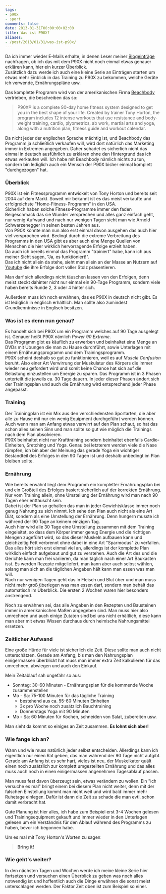 ```yaml
---
tags:
- p90x
- sport
comments: false
date: 2013-01-31T00:00:00+02:00
title: Was ist P90X?
aliases:
- /post/2013/01/31/was-ist-p90x/
---
```


Da ich immer wieder E-Mails erhalte, in denen Leser meiner [Blogeinträge](/tags/p90x) nachfragen, ob ich das mit dem P90X nicht noch einmal etwas genauer erklären kann, hier ein kurzer Überblick.  
Zusätzlich dazu werde ich auch eine kleine Serie an Einträgen starten um etwas mehr Einblick in das Training zu P90X zu bekommen, welche Geräte ich verwende, Ernährungspläne usw.

Das komplette Programm wird von der amerikanischen Firma [Beachbody](http://www.beachbody.com) vertrieben, die beschreiben das so:

> P90X® is a complete 90-day home fitness system designed to get you in the best shape of your life. Created by trainer Tony Horton, the program includes 12 intense workouts that use resistance and body-weight training, cardio, plyometrics, ab work, martial arts and yoga, along with a nutrition plan, fitness guide and workout calendar.

Da nicht jeder der englischen Sprache mächtig ist, und Beachbody das Programm ja schließlich verkaufen will, wird dort natürlich das Marketing immer in Extremen angegeben. Daher schadet es sicherlich nicht das einmal in deutsch ausführlich zu erklären ohne den Hintergrund das ich etwas verkaufen will. Ich habe mit Beachbody nämlich nichts zu tun, sondern bin lediglich auch ein Mensch der P90X bisher einmal komplett "durchgezogen" hat.

### Überblick
P90X ist ein Fitnessprogramm entwickelt von Tony Horton und bereits seit 2004 auf dem Markt. Soweit mir bekannt ist es das meist verkaufte und erfolgreichste "Home-Fitness-Programm" in den USA.  
Sicherlich haben solche Fitness-Programme immer den faden Beigeschmack das sie Wunder versprechen und alles ganz einfach geht, nur wenig Aufwand und nach nur wenigen Tagen sieht man wie Arnold Schwarzenegger in seinen besten Jahren aus.  
Von P90X könnte man nun also erst einmal davon ausgehen das auch hier viel versprochen wird. Bedingt durch die extreme Verbreitung des Programms in den USA gibt es aber auch eine Menge Quellen von Menschen die hier wirklich hervorragende Erfolge erzielt haben.  
Da auch ich bereits einmal das Programm "trainiert" habe, kann ich aus meiner Sicht sagen, "Ja, es funktioniert!".  
Das ich nicht allein da stehe, sieht man allein an der Masse an Nutzern auf [Youtube](http://www.youtube.com/results?search_query=p90x+results) die ihre Erfolge dort voller Stolz präsentieren.

Man darf sich allerdings nicht täuschen lassen von den Erfolgen, denn meist steckt dahinter nicht nur einmal ein 90-Tage Programm, sondern viele haben bereits Runde 2, 3 oder 4 hinter sich.

Außerdem muss ich noch erwähnen, das es P90X in deutsch nicht gibt. Es ist lediglich in englisch erhältlich. Man sollte also zumindest Grundkenntnisse in Englisch besitzen.

### Was ist es denn nun genau?
Es handelt sich bei P90X um ein Programm welches auf 90 Tage ausgelegt ist. Genauer heißt P90X nämlich *Power 90 Extreme*.  
Das Programm gibt es käuflich zu erwerben und beinhaltet eine Menge an DVDs mit Übungen die man zu Hause durchführt, sowie Unterlagen mit einem Ernährungsprogramm und dem Trainingsprogramm.  
P90X scheint deshalb so gut zu funktionieren, weil es auf *Muscle Confusion* beruht. Also einer Art Verwirrung der Muskulatur des Körpers die immer wieder neu gefordert wird und somit keine Chance hat sich auf die Belastung einzustellen um Energie zu sparen. Das Programm ist in 3 Phasen unterteilt die jeweils ca. 30 Tage dauern. In jeder dieser Phasen ändert sich der Trainingsplan und auch die Ernährung wird entsprechend jeder Phase angepasst.

### Training
Der Trainingplan ist ein Mix aus den verschiedensten Sportarten, die aber alle zu Hause mit nur ein wenig Equipment durchgeführt werden können. Auch wenn man am Anfang etwas verwirrt auf den Plan schaut, so hat das schon alles seinen Sinn und man sollte so gut wie möglich die Trainings nach dem Plan absolvieren.  
P90X beinhaltet nicht nur Krafttraining sondern beinhaltet ebenfalls Cardio-Einheiten, Sretching und Yoga. Genau bei letzterem werden viele die Nase rümpfen, ich bin aber der Meinung das gerade Yoga ein wichtiger Bestandteil des Erfolges in den 90 Tagen ist und deshalb unbedingt im Plan bleiben sollte.

### Ernährung
Wie bereits erwähnt liegt dem Programm ein kompletter Ernährungsplan bei und ein Großteil des Erfolges basiert sicherlich auf der korrekten Ernährung. Nur vom Training allein, ohne Umstellung der Ernährung wird man nach 90 Tagen eher enttäuscht sein.  
Dabei ist der Plan so gehalten das man in jeder Gewichtsklasse immer noch genug Nahrung zu sich nimmt. Ich sehe den Plan auch nicht als eine Art Diät, sondern als eine Umstellung der Ernährung. Denn hungern musste ich während der 90 Tage an keinem einzigen Tag.  
Auch hier wird alle 30 Tage eine Umstellung zusammen mit dem Training eingeleitet, so dass dem Körper immer genug Energie und die richtigen Mengen zugeführt wird, so das dieser Muskeln aufbauen kann und gleichzeitig Fett verbrennt ohne dabei in eine Art "Sparmodus" zu verfallen. Das alles hört sich erst einmal viel an, allerdings ist der komplette Plan wirklich einfach aufgebaut und gut zu verstehen. Auch die Art des und die Gerichte kann man frei variieren, da man täglich nach einer Art Baukasten isst. Es werden Rezepte mitgeliefert, man kann aber auch selbst wählen, solang man sich an die täglichen Angaben hält kann man essen was man will.  
Nach nur wenigen Tagen geht das in Fleisch und Blut über und man muss nicht mehr groß überlegen was man essen darf, sondern man behält das automatisch im Überblick. Die ersten 2 Wochen waren hier besonders anstrengend.

Noch zu erwähnen sei, das alle Angaben in den Rezepten und Bausteinen immer in amerikanischen Maßen angegeben sind. Man muss hier also umrechnen und auch einige Zutaten sind bei uns nicht erhältlich, diese kann man aber mit etwas Wissen durchaus durch heimische Nahrungsmittel ersetzen.

### Zeitlicher Aufwand
Eine große Hürde für viele ist sicherlich die Zeit. Diese sollte man auch nicht unterschätzen. Gerade am Anfang, bis man den Nahrungsplan einigermassen überblickt hat muss man immer extra Zeit kalkulieren für das umrechnen, abwiegen und auch den Einkauf.

Mein Zeitablauf sah ungefähr so aus:

* Sonntag: 30-60 Minuten - Ernährungsplan für die kommende Woche zusammenstellen
* Mo - Sa: 75-100 Minuten für das tägliche Training
	* bestehend aus ca. 55-60 Minuten Einheiten
	* 3x pro Woche noch zusätzlich Bauchtraining
	* Donnerstags Yoga mit 90 Minuten
* Mo - Sa: 60 Minuten für Kochen, schneiden von Salat, zubereiten usw.

Man sieht da kommt so einiges an Zeit zusammen. **Es lohnt sich aber!**

### Wie fange ich an?
Wann und wie muss natürlich jeder selbst entscheiden. Allerdings kann ich eigentlich nur einen Rat geben, das man während der 90 Tage nicht aufgibt. Gerade am Anfang ist es sehr hart, vieles ist neu, der Muskelkater quält einen noch zusätzlich zur komplett umgestellten Ernährung und das alles muss auch noch in einen einigermassen angenehmen Tagesablauf passen.

Man muss fest davon überzeugt sein, etwas verändern zu wollen. Ein "ich versuche es mal" bringt einem bei diesem Plan nicht weiter, denn mit der falschen Einstellung kommt man nicht weit und wird bald immer mehr Ruhetage einlegen. Dafür ist dann die Zeit zu schade die man evtl. schon damit verbracht hat.

Gute Planung ist hier alles, ich habe zum Beispiel erst 3-4 Wochen gelesen und Trainingsequipment gekauft und immer wieder in den Unterlagen gelesen um ein Verständnis für den Ablauf während des Programms zu haben, bevor ich begonnen habe.

Um es mal mit Tony Horton's Worten zu sagen:

> **Bring it!**

### Wie geht's weiter?
In den nächsten Tagen und Wochen werde ich meine kleine Serie hier fortsetzen und versuchen einen Überblick zu geben was noch alles notwendig ist und hoffentlich auch die Dinge erwähnen die sonst meist unterschlagen werden. Der Faktor Zeit oben ist zum Beispiel so einer.
